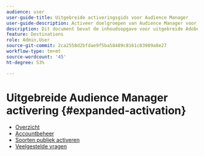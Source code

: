 ```yaml
---
audience: user
user-guide-title: Uitgebreide activeringsgids voor Audience Manager
user-guide-description: Activeer doelgroepen van Audience Manager voor sociale en advertentiedoelen met behulp van de uitgebreide activering van Audience Manager.
description: Dit document bevat de inhoudsopgave voor uitgebreide Adobe Audience Manager-activering
feature: Destinations
role: Admin,User
source-git-commit: 2ca2558d2bfdae9f5ba58489c8161c83909a8e27
workflow-type: tm+mt
source-wordcount: '45'
ht-degree: 53%

---
```



# Uitgebreide Audience Manager activering {#expanded-activation}

* [Overzicht](./overview.md)
* [Accountbeheer](./administration.md)
* [Soorten publiek activeren](./activate-audiences.md)
* [Veelgestelde vragen](./faq.md)
